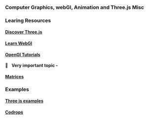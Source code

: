 ### Computer Graphics, webGl, Animation and Three.js Misc

### Learing Resources

#### [Discover Three.js](https://discoverthreejs.com/)

#### [Learn WebGl](http://learnwebgl.brown37.net/)

#### [OpenGl Tutorials](http://www.opengl-tutorial.org/)

:rocket: &nbsp; **Very important topic -**
#### [Matrices](http://www.opengl-tutorial.org/beginners-tutorials/tutorial-3-matrices/)


### Examples

#### [Three js examples](https://freefrontend.com/three-js-examples/)
#### [Codrops](https://tympanus.net/codrops/)
